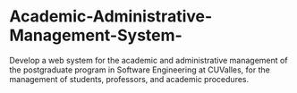 # Academic-Administrative-Management-System-
Develop a web system for the academic and administrative management of the postgraduate program in Software Engineering at CUValles, for the management of students, professors, and academic procedures.
